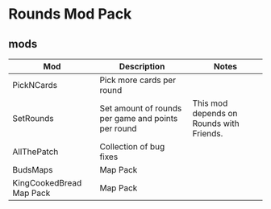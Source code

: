 # Rounds Mod Pack

## mods

| Mod           | Description | Notes|
|---------------|---------------------------|--------------|
| PickNCards    | Pick more cards per round |
| SetRounds     | Set amount of rounds per game and points per round| This mod depends on Rounds with Friends. |
| AllThePatch   | Collection of bug fixes |
| BudsMaps      | Map Pack |
| KingCookedBread Map Pack | Map Pack |

